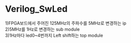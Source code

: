 # Verilog_SwLed

1)FPGA보드에서 주어진 125MHz의 주파수를 5MHz로 변경하는 ip <br/>
2)5MHz를 1Hz로 변경하는 sub module <br/>
3)1Hz마다 led0~4번까지 Left shift하는 top module
